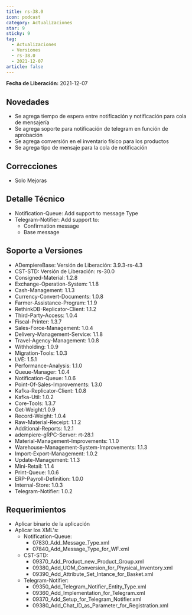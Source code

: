 ```yaml
---
title: rs-38.0
icon: podcast
category: Actualizaciones
star: 9
sticky: 9
tag:
  - Actualizaciones
  - Versiones
  - rs-38.0
  - 2021-12-07
article: false
---
```


**Fecha de Liberación:** 2021-12-07

## Novedades

- Se agrega tiempo de espera entre notificación y notificación para cola de mensajería
- Se agrega soporte para notificación de telegram en función de aprobación
- Se agrega conversión en el inventario físico para los productos
- Se agrega tipo de mensaje para la cola de notificación

## Correcciones

- Solo Mejoras

## Detalle Técnico

- Notification-Queue: Add support to message Type
- Telegram-Notifier: Add support to:
  - Confirmation message
  - Base message

## Soporte a Versiones

- ADempiereBase: Versión de Liberación: 3.9.3-rs-4.3
- CST-STD: Versión de Liberación: rs-30.0
- Consigned-Material: 1.2.8
- Exchange-Operation-System: 1.1.8
- Cash-Management: 1.1.3
- Currency-Convert-Documents: 1.0.8
- Farmer-Assistance-Program: 1.1.9
- RethinkDB-Replicator-Client: 1.1.2
- Third-Party-Access: 1.0.4
- Fiscal-Printer: 1.3.7
- Sales-Force-Management: 1.0.4
- Delivery-Management-Service: 1.1.8
- Travel-Agency-Management: 1.0.8
- Withholding: 1.0.9
- Migration-Tools: 1.0.3
- LVE: 1.5.1
- Performance-Analysis: 1.1.0
- Queue-Manager: 1.0.4
- Notification-Queue: 1.0.6
- Point-Of-Sales-Improvements: 1.3.0
- Kafka-Replicator-Client: 1.0.8
- Kafka-Util: 1.0.2
- Core-Tools: 1.3.7
- Get-Weight:1.0.9
- Record-Weight: 1.0.4
- Raw-Material-Receipt: 1.1.2
- Additional-Reports: 1.2.1
- adempiere-gRPC-Server: rt-28.1
- Material-Management-Improvements: 1.1.0
- Warehouse-Management-System-Improvements: 1.1.3
- Import-Export-Management: 1.0.2
- Update-Management: 1.1.3
- Mini-Retail: 1.1.4
- Print-Queue: 1.0.6
- ERP-Payroll-Definition: 1.0.0
- Internal-Store: 1.0.3
- Telegram-Notifier: 1.0.2

## Requerimientos

- Aplicar binario de la aplicación
- Aplicar los XML's:
  - Notification-Queue:
    - 07830_Add_Message_Type.xml
    - 07840_Add_Message_Type_for_WF.xml
  - CST-STD:
    - 09370_Add_Product_new_Product_Group.xml
    - 09380_Add_UOM_Conversion_for_Physical_Inventory.xml
    - 09390_Add_Attribute_Set_Intance_for_Basket.xml
  - Telegram-Notifier:
    - 09350_Add_Telegram_Notifier_Entity_Type.xml
    - 09360_Add_Implementation_for_Telegram.xml
    - 09370_Add_Setup_for_Telegram_Notifier.xml
    - 09380_Add_Chat_ID_as_Parameter_for_Registration.xml

